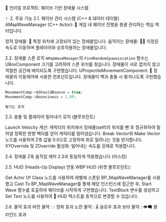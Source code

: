🚀 언리얼 프로젝트: 웨이브 기반 장애물 시스템

✨ 2. 주요 기능
2.1. 웨이브 관리 시스템 (C++ & 데이터 테이블)
AMapWaveManager (C++ Actor): 🌊 게임 내 웨이브 진행을 총괄 관리하는 핵심 액터입니다.

정적 장애물: 🧱 특정 위치에 고정되어 있는 장애물입니다.
움직이는 장애물: 🏃‍♀️ 지정된 속도로 이동하며 플레이어와 상호작용하는 장애물입니다.

2.2. 장애물 스폰 로직
`AMapWaveManager`의 `FindRandomSpawnLocation` 함수는 UBoxComponent 크기를 고려하여 스폰 위치를 찾습니다.
장애물이 서로 겹치지 않고 적절한 공간에 배치되도록 구현했습니다.
UProjectileMovementComponent: 🚀 장애물의 이동제어에 사용한 컨포넌트입니다.
장애물이 벽과 충돌 시 튕겨나도록 구현했습니다.
```cpp
MovementComp->bShouldBounce = true;
MovementComp->Bounciness = 1.0f;
```
`튕기는 로직`

2.3. 충돌 및 플레이어 밀어내기 로직 (블루프린트)

Launch Velocity 계산: 캐릭터의 위치에서 장애물(self)의 위치를 뺀 후 정규화하여 밀어낼 정확한 방향 벡터를 얻어 캐릭터를 밀어냈습니다.
Break Vector와 Make Vector 노드를 사용하여 Z축 값을 0.0으로 고정하여 위로 밀려나는 것을 방지합니다.
XYOverride 및 ZOverride 활성화: 밀어내는 속도를 강제로 적용합니다.

2.4. 장애물 Z축 움직임 제어
2.3과 동일하게 적용했습니다 (마스킹)

2.5. HUD (Heads-Up Display) 연동
WBP HUD (위젯 블루프린트):

Get Actor Of Class 노드를 사용하여 레벨에 스폰된 BP_MapWaveManager를 사용했고
Cast To BP_MapWaveManager를 통해 해당 인스턴스에 접근한 후, Start Wave 함수를 호출하여 웨이브를 시작하게 구현했습니다.
TextBlock 변수를 생성하고 Set Text 노드를 사용하여 📝 HUD 텍스트를 동적으로 변경할 수 있습니다.

2.6. 물약 효과 
파란 물약 : 💧 정화 효과
노란 물약 : ⏳ 슬로우 효과
보라 물약 : 👁️‍🗨️ 블라인드 효과
